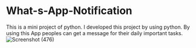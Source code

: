 # What-s-App-Notification
This is a mini project of python. I developed this project by using python. By using this App peoples can get a message for their daily important tasks.
![Screenshot (476)](https://github.com/abhijeet2603/What-s-App-Notification/assets/130207398/8b50aa8d-f584-48f2-bce9-cc6a8203a0d5)
